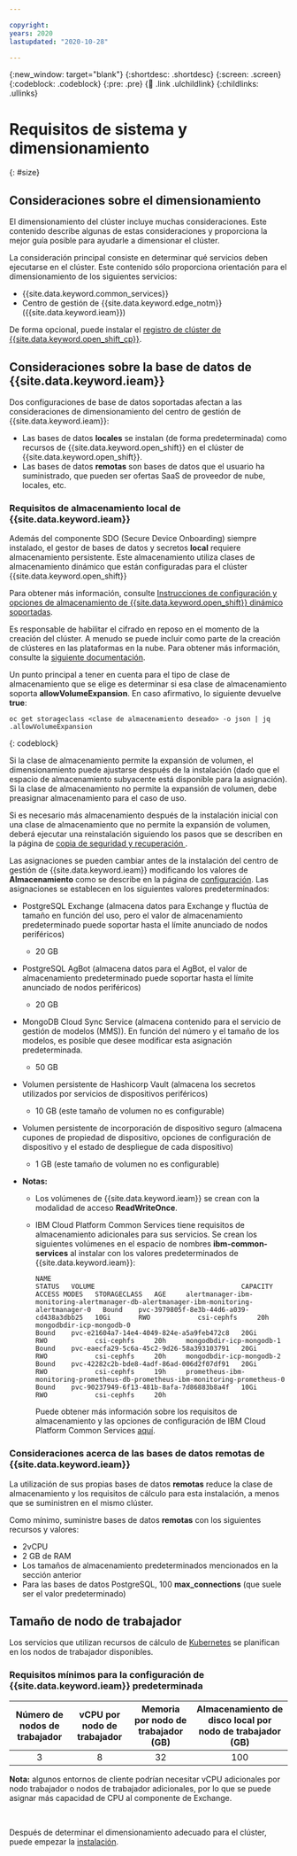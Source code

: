 ```yaml
---

copyright:
years: 2020
lastupdated: "2020-10-28"

---
```


{:new_window: target="blank"}
{:shortdesc: .shortdesc}
{:screen: .screen}
{:codeblock: .codeblock}
{:pre: .pre}
{:child: .link .ulchildlink}
{:childlinks: .ullinks}


# Requisitos de sistema y dimensionamiento
{: #size}

## Consideraciones sobre el dimensionamiento

El dimensionamiento del clúster incluye muchas consideraciones. Este contenido describe algunas de estas consideraciones y proporciona la mejor guía posible para ayudarle a dimensionar el clúster.

La consideración principal consiste en determinar qué servicios deben ejecutarse en el clúster. Este contenido sólo proporciona orientación para el dimensionamiento de los siguientes servicios:

* {{site.data.keyword.common_services}}
* Centro de gestión de {{site.data.keyword.edge_notm}} ({{site.data.keyword.ieam}})

De forma opcional, puede instalar el [registro de clúster de {{site.data.keyword.open_shift_cp}}](../admin/accessing_logs.md#ocp_logging).

## Consideraciones sobre la base de datos de {{site.data.keyword.ieam}}

Dos configuraciones de base de datos soportadas afectan a las consideraciones de dimensionamiento del centro de gestión de {{site.data.keyword.ieam}}:

* Las bases de datos **locales** se instalan (de forma predeterminada) como recursos de {{site.data.keyword.open_shift}} en el clúster de {{site.data.keyword.open_shift}}.
* Las bases de datos **remotas** son bases de datos que el usuario ha suministrado, que pueden ser ofertas SaaS de proveedor de nube, locales, etc.

### Requisitos de almacenamiento local de {{site.data.keyword.ieam}}

Además del componente SDO (Secure Device Onboarding) siempre instalado, el gestor de bases de datos y secretos **local** requiere almacenamiento persistente. Este almacenamiento utiliza clases de almacenamiento dinámico que están configuradas para el clúster {{site.data.keyword.open_shift}}

Para obtener más información, consulte [Instrucciones de configuración y opciones de almacenamiento de {{site.data.keyword.open_shift}} dinámico soportadas](https://docs.openshift.com/container-platform/4.6/storage/understanding-persistent-storage.html).

Es responsable de habilitar el cifrado en reposo en el momento de la creación del clúster. A menudo se puede incluir como parte de la creación de clústeres en las plataformas en la nube. Para obtener más información, consulte la [siguiente documentación](https://docs.openshift.com/container-platform/4.6/installing/installing-fips.html).

Un punto principal a tener en cuenta para el tipo de clase de almacenamiento que se elige es determinar si esa clase de almacenamiento soporta **allowVolumeExpansion**. En caso afirmativo, lo siguiente devuelve **true**:

```
oc get storageclass <clase de almacenamiento deseado> -o json | jq .allowVolumeExpansion
```
{: codeblock}

Si la clase de almacenamiento permite la expansión de volumen, el dimensionamiento puede ajustarse después de la instalación (dado que el espacio de almacenamiento subyacente está disponible para la asignación). Si la clase de almacenamiento no permite la expansión de volumen, debe preasignar almacenamiento para el caso de uso. 

Si es necesario más almacenamiento después de la instalación inicial con una clase de almacenamiento que no permite la expansión de volumen, deberá ejecutar una reinstalación siguiendo los pasos que se describen en la página de [ copia de seguridad y recuperación ](../admin/backup_recovery.md).

Las asignaciones se pueden cambiar antes de la instalación del centro de gestión de {{site.data.keyword.ieam}} modificando los valores de **Almacenamiento** como se describe en la página de [configuración](configuration.md). Las asignaciones se establecen en los siguientes valores predeterminados:

* PostgreSQL Exchange (almacena datos para Exchange y fluctúa de tamaño en función del uso, pero el valor de almacenamiento predeterminado puede soportar hasta el límite anunciado de nodos periféricos)
  * 20 GB
* PostgreSQL AgBot (almacena datos para el AgBot, el valor de almacenamiento predeterminado puede soportar hasta el límite anunciado de nodos periféricos)
  * 20 GB
* MongoDB Cloud Sync Service (almacena contenido para el servicio de gestión de modelos (MMS)). En función del número y el tamaño de los modelos, es posible que desee modificar esta asignación predeterminada.
  * 50 GB
* Volumen persistente de Hashicorp Vault (almacena los secretos utilizados por servicios de dispositivos periféricos)
  * 10 GB (este tamaño de volumen no es configurable)
* Volumen persistente de incorporación de dispositivo seguro (almacena cupones de propiedad de dispositivo, opciones de configuración de dispositivo y el estado de despliegue de cada dispositivo)
  * 1 GB (este tamaño de volumen no es configurable)

* **Notas:**
  * Los volúmenes de {{site.data.keyword.ieam}} se crean con la modalidad de acceso **ReadWriteOnce**.
  * IBM Cloud Platform Common Services tiene requisitos de almacenamiento adicionales para sus servicios. Se crean los siguientes volúmenes en el espacio de nombres **ibm-common-services** al instalar con los valores predeterminados de {{site.data.keyword.ieam}}:
    ```
    NAME                                                                                     STATUS   VOLUME                                     CAPACITY   ACCESS MODES   STORAGECLASS   AGE     alertmanager-ibm-monitoring-alertmanager-db-alertmanager-ibm-monitoring-alertmanager-0   Bound    pvc-3979805f-8e3b-44d6-a039-cd438a3dbb25   10Gi       RWO            csi-cephfs     20h     mongodbdir-icp-mongodb-0                                                                 Bound    pvc-e21604a7-14e4-4049-824e-a5a9feb472c8   20Gi       RWO            csi-cephfs     20h     mongodbdir-icp-mongodb-1                                                                 Bound    pvc-eaecfa29-5c6a-45c2-9d26-58a393103791   20Gi       RWO            csi-cephfs     20h     mongodbdir-icp-mongodb-2                                                                 Bound    pvc-42282c2b-bde8-4adf-86ad-006d2f07df91   20Gi       RWO            csi-cephfs     19h     prometheus-ibm-monitoring-prometheus-db-prometheus-ibm-monitoring-prometheus-0           Bound    pvc-90237949-6f13-481b-8afa-7d86883b8a4f   10Gi       RWO            csi-cephfs     20h
    ```

    Puede obtener más información sobre los requisitos de almacenamiento y las opciones de configuración de IBM Cloud Platform Common Services [aquí](https://www.ibm.com/support/knowledgecenter/SSHKN6/installer/3.x.x/custom_resource.html).

### Consideraciones acerca de las bases de datos remotas de {{site.data.keyword.ieam}}

La utilización de sus propias bases de datos **remotas** reduce la clase de almacenamiento y los requisitos de cálculo para esta instalación, a menos que se suministren en el mismo clúster.

Como mínimo, suministre bases de datos **remotas** con los siguientes recursos y valores:

* 2vCPU
* 2 GB de RAM
* Los tamaños de almacenamiento predeterminados mencionados en la sección anterior
* Para las bases de datos PostgreSQL, 100 **max_connections** (que suele ser el valor predeterminado)

## Tamaño de nodo de trabajador

Los servicios que utilizan recursos de cálculo de [Kubernetes](https://kubernetes.io/docs/concepts/configuration/manage-compute-resources-container) se planifican en los nodos de trabajador disponibles.

### Requisitos mínimos para la configuración de {{site.data.keyword.ieam}} predeterminada
| Número de nodos de trabajador | vCPU por nodo de trabajador | Memoria por nodo de trabajador (GB) | Almacenamiento de disco local por nodo de trabajador (GB) |
| :---: | :---: | :---: | :---: |
| 3	| 8	| 32	| 100 	|

**Nota:** algunos entornos de cliente podrían necesitar vCPU adicionales por nodo trabajador o nodos de trabajador adicionales, por lo que se puede asignar más capacidad de CPU al componente de Exchange.


&nbsp;
&nbsp;

Después de determinar el dimensionamiento adecuado para el clúster, puede empezar la [instalación](online_installation.md).

